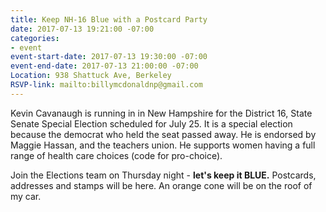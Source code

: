 ```yaml
---
title: Keep NH-16 Blue with a Postcard Party
date: 2017-07-13 19:21:00 -07:00
categories:
- event
event-start-date: 2017-07-13 19:30:00 -07:00
event-end-date: 2017-07-13 21:00:00 -07:00
Location: 938 Shattuck Ave, Berkeley
RSVP-link: mailto:billymcdonaldnp@gmail.com
---
```


Kevin Cavanaugh is running in in New Hampshire for the District 16, State Senate Special Election scheduled for July 25. It is a special election because the democrat who held the seat passed away. He is endorsed by Maggie Hassan, and the teachers union.  He supports women having a full range of health care choices (code for pro-choice).

Join the Elections team on Thursday night - **let's keep it BLUE.**  Postcards, addresses and stamps will be here. An orange cone will be on the roof of my car.